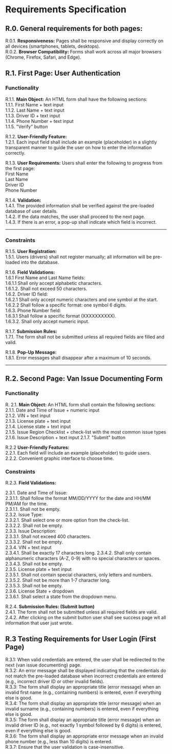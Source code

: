 # Requirements Specification

## R.0.   General requirements for both pages:   
R.0.1. **Responsiveness:** Pages shall be responsive and display correctly on all devices (smartphones, tablets, desktops).  
R.0.2. **Browser Compatibility:**  Forms shall work across all major browsers (Chrome, Firefox, Safari, and Edge).  

## R.1. First Page: User Authentication  

### Functionality
R.1.1. **Main Object:** An HTML form shall have the following sections:  
        1.1.1. First Name + text input   
        1.1.2. Last Name   + text input  
        1.1.3. Driver ID + text input  
        1.1.4. Phone Number + text input  
        1.1.5. "Verify" button  

R.1.2. **User-Friendly Feature:**  
    1.2.1. Each input field shall include an example (placeholder) in a slightly transparent manner to guide the user on how to enter the information correctly.  

R.1.3. **User Requirements:**  Users shall enter the following to progress from the first page:   
      First Name    
      Last Name  
      Driver ID  
      Phone Number  

R.1.4. **Validation:**     
   1.4.1. The provided information shall be verified against the pre-loaded database of user details.  
   1.4.2. If the data matches, the user shall proceed to the next page.  
   1.4.3. If there is an error, a pop-up shall indicate which field is incorrect.  


---


### Constraints

R.1.5. **User Registration:**    
    1.5.1. Users (drivers) shall not register manually; all information will be pre-loaded into the database.  

R.1.6. **Field Validations:**  
      1.6.1 First Name and Last Name fields:   
      1.6.1.1 Shall only accept alphabetic characters.  
      1.6.1.2. Shall not exceed 50 characters.  
      1.6.2. Driver ID field:        
      1.6.2.1 Shall only accept numeric characters and one symbol at the start.  
      1.6.2.2 Shall follow a specific format: one symbol 6 digits.  
      1.6.3. Phone Number field:       
      1.6.3.1 Shall follow a specific format (XXXXXXXXXX).  
      1.6.3.2. Shall only accept numeric input.  

R.1.7. **Submission Rules:**  
    1.7.1. The form shall not be submitted unless all required fields are filled and valid.  

R.1.8. **Pop-Up Message:**  
    1.8.1. Error messages shall disappear after a maximum of 10 seconds.  

---

## R.2. Second Page: Van Issue Documenting Form

### Functionality

R. 2.1. **Main Object:** An HTML form shall contain the following sections:  
      2.1.1. Date and Time of Issue + numeric input  
      2.1.2. VIN + text input  
      2.1.3. License plate + text input  
      2.1.4. License state + text input  
      2.1.5. Issue Region Checklist + check-list with the most common issue types  
      2.1.6. Issue Description + text input 
      2.1.7. "Submit"  button  

R.2.2 **User-Friendly Features:**  
   2.2.1. Each field will include an example (placeholder) to guide users.  
   2.2.2. Convenient graphic interface to choose time.
### Constraints

R.2.3. **Field Validations:**  

2.3.1. Date and Time of Issue:  
      2.3.1.1. Shall follow the format MM/DD/YYYY for the date and HH/MM PM/AM for the time.    
      2.3.1.1. Shall not be empty.  
2.3.2. Issue Type:  
     2.3.2.1. Shall select one or more option from the check-list.  
     2.3.2.2. Shall not be empty.  
2.3.3. Issue Description:  
     2.3.3.1. Shall not exceed 400 characters.  
     2.3.3.2. Shall not be empty.  
2.3.4. VIN + text input  
     2.3.4.1. Shall be exactly 17 characters long. 
     2.3.4.2. Shall only contain alphanumeric characters (A-Z, 0-9) with no special characters or spaces.  
     2.3.4.3. Shall not be empty.  
2.3.5. License plate + text input  
     2.3.5.1. Shall not contain special characters, only letters and numbers.  
     2.3.5.2. Shall not be more than 1-7 character long.  
     2.3.5.3. Shall not be empty.  
2.3.6. License State + dropdown  
     2.3.6.1. Shall select a state from the dropdown menu.  
     
R.2.4. **Submission Rules: (Submit button)**  
   2.4.1. The form shall not be submitted unless all required fields are valid.  
   2.4.2. After clicking on the submit button user shall see success page wit all information that user just wrote.

## R.3 Testing Requirements for User Login (First Page)

R.3.1: When valid credentials are entered, the user shall be redirected to the next (van issue documenting) page.  
R.3.2: An error message shall be displayed indicating that the credentials do not match the pre-loaded database when incorrect credentials are entered (e.g., incorrect driver ID or other invalid fields).  
R.3.3: The form shall display an appropriate title (error message) when an invalid first name (e.g., containing numbers) is entered, even if everything else is good.  
R.3.4: The form shall display an appropriate title (error message) when an invalid surname (e.g., containing numbers) is entered, even if everything else is good.  
R.3.5: The form shall display an appropriate title (error message) when an invalid driver ID (e.g., not exactly 1 symbol followed by 6 digits) is entered, even if everything else is good.  
R.3.6: The form shall display an appropriate error message when an invalid phone number (e.g., less than 10 digits) is entered.  
R.3.7: Ensure that the user validation is case-insensitive.
